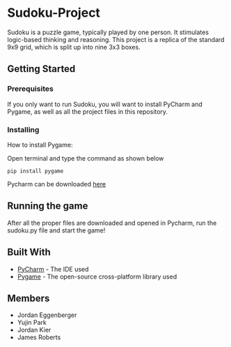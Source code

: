 # Sudoku-Project

Sudoku is a puzzle game, typically played by one person. It stimulates logic-based thinking and reasoning. This project is a replica of the standard 9x9 grid, which is split up into nine 3x3 boxes.

## Getting Started

### Prerequisites

If you only want to run Sudoku, you will want to install PyCharm and Pygame, as well as all the project files in this repository.

### Installing

How to install Pygame:

Open terminal and type the command as shown below

```
pip install pygame
```

Pycharm can be downloaded [here](https://www.jetbrains.com/pycharm/download/?section=mac)

## Running the game

After all the proper files are downloaded and opened in Pycharm, run the sudoku.py file and start the game!

## Built With

* [PyCharm](https://www.jetbrains.com/pycharm/) - The IDE used
* [Pygame](https://www.pygame.org/wiki/GettingStarted) - The open-source cross-platform library used

## Members
* Jordan Eggenberger
* Yujin Park
* Jordan Kier
* James Roberts
